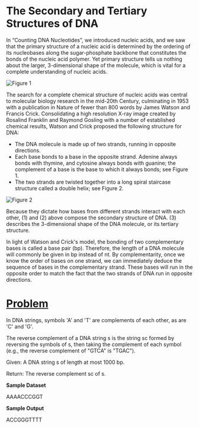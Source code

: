 # The Secondary and Tertiary Structures of DNA

In “Counting DNA Nucleotides”, we introduced nucleic acids, and we saw that the primary structure of a nucleic acid is determined by the ordering of its nucleobases along the sugar-phosphate backbone that constitutes the bonds of the nucleic acid polymer. Yet primary structure tells us nothing about the larger, 3-dimensional shape of the molecule, which is vital for a complete understanding of nucleic acids.

![Figure 1](http://rosalind.info/media/problems/revc/DNA_chemical_structure.png)

The search for a complete chemical structure of nucleic acids was central to molecular biology research in the mid-20th Century, culminating in 1953 with a publication in Nature of fewer than 800 words by James Watson and Francis Crick. Consolidating a high resolution X-ray image created by Rosalind Franklin and Raymond Gosling with a number of established chemical results, Watson and Crick proposed the following structure for DNA:

* The DNA molecule is made up of two strands, running in opposite directions.
* Each base bonds to a base in the opposite strand. Adenine always bonds with thymine, and cytosine always bonds with guanine; the complement of a base is the base to which it always bonds; see Figure 1.
* The two strands are twisted together into a long spiral staircase structure called a double helix; see Figure 2.

![Figure 2](http://rosalind.info/media/problems/revc/DNA.png)

Because they dictate how bases from different strands interact with each other, (1) and (2) above compose the secondary structure of DNA. (3) describes the 3-dimensional shape of the DNA molecule, or its tertiary structure.

In light of Watson and Crick's model, the bonding of two complementary bases is called a base pair (bp). Therefore, the length of a DNA molecule will commonly be given in bp instead of nt. By complementarity, once we know the order of bases on one strand, we can immediately deduce the sequence of bases in the complementary strand. These bases will run in the opposite order to match the fact that the two strands of DNA run in opposite directions.

# [Problem](http://rosalind.info/problems/revc/)

In DNA strings, symbols 'A' and 'T' are complements of each other, as are 'C' and 'G'.

The reverse complement of a DNA string s is the string sc formed by reversing the symbols of s, then taking the complement of each symbol (e.g., the reverse complement of "GTCA" is "TGAC").

Given: A DNA string s of length at most 1000 bp.

Return: The reverse complement sc of s.

**Sample Dataset**

AAAACCCGGT

**Sample Output**

ACCGGGTTTT